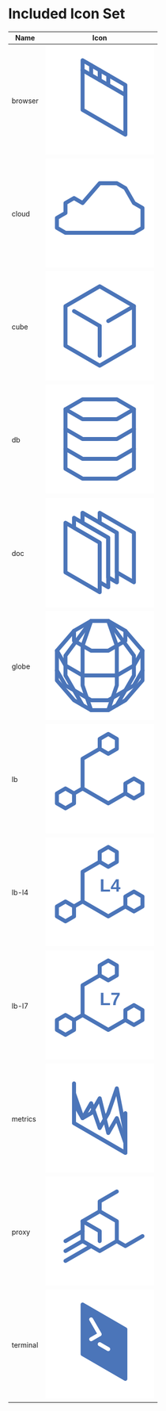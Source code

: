 # Included Icon Set

| Name | Icon |
| ---- | ---- |
| browser | ![browser](img/included/browser.svg) |
| cloud | ![cloud](img/included/cloud.svg) |
| cube | ![cube](img/included/cube.svg) |
| db | ![db](img/included/db.svg) |
| doc | ![doc](img/included/doc.svg) |
| globe | ![globe](img/included/globe.svg) |
| lb | ![lb](img/included/lb.svg) |
| lb-l4 | ![lb-l4](img/included/lb-l4.svg) |
| lb-l7 | ![lb-l7](img/included/lb-l7.svg) |
| metrics | ![metrics](img/included/metrics.svg) |
| proxy | ![proxy](img/included/proxy.svg) |
| terminal | ![terminal](img/included/terminal.svg) |
